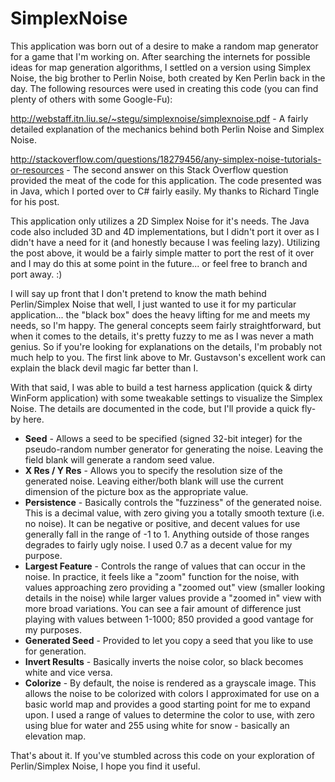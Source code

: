 SimplexNoise
============
This application was born out of a desire to make a random map generator for a game that I'm working on.  After searching the internets for possible ideas for map generation algorithms, I settled on a version using Simplex Noise, the big brother to Perlin Noise, both created by Ken Perlin back in the day.  The following resources were used in creating this code (you can find plenty of others with some Google-Fu):

http://webstaff.itn.liu.se/~stegu/simplexnoise/simplexnoise.pdf - A fairly detailed explanation of the mechanics behind both Perlin Noise and Simplex Noise.

http://stackoverflow.com/questions/18279456/any-simplex-noise-tutorials-or-resources - The second answer on this Stack Overflow question provided the meat of the code for this application.  The code presented was in Java, which I ported over to C# fairly easily.  My thanks to Richard Tingle for his post.

This application only utilizes a 2D Simplex Noise for it's needs.  The Java code also included 3D and 4D implementations, but I didn't port it over as I didn't have a need for it (and honestly because I was feeling lazy).  Utilizing the post above, it would be a fairly simple matter to port the rest of it over and I may do this at some point in the future... or feel free to branch and port away. :)

I will say up front that I don't pretend to know the math behind Perlin/Simplex Noise that well, I just wanted to use it for my particular application... the "black box" does the heavy lifting for me and meets my needs, so I'm happy.  The general concepts seem fairly straightforward, but when it comes to the details, it's pretty fuzzy to me as I was never a math genius.  So if you're looking for explanations on the details, I'm probably not much help to you.  The first link above to Mr. Gustavson's excellent work can explain the black devil magic far better than I.

With that said, I was able to build a test harness application (quick & dirty WinForm application) with some tweakable settings to visualize the Simplex Noise.  The details are documented in the code, but I'll provide a quick fly-by here.

* <b>Seed</b> - Allows a seed to be specified (signed 32-bit integer) for the pseudo-random number generator for generating the noise.  Leaving the field blank will generate a random seed value.
* <b>X Res / Y Res</b> - Allows you to specify the resolution size of the generated noise.  Leaving either/both blank will use the current dimension of the picture box as the appropriate value.
* <b>Persistence</b> - Basically controls the "fuzziness" of the generated noise.  This is a decimal value, with zero giving you a totally smooth texture (i.e. no noise).  It can be negative or positive, and decent values for use generally fall in the range of -1 to 1.  Anything outside of those ranges degrades to fairly ugly noise.  I used 0.7 as a decent value for my purpose.
* <b>Largest Feature</b> - Controls the range of values that can occur in the noise.  In practice, it feels like a "zoom" function for the noise, with values approaching zero providing a "zoomed out" view (smaller looking details in the noise) while larger values provide a "zoomed in" view with more broad variations.  You can see a fair amount of difference just playing with values between 1-1000; 850 provided a good vantage for my purposes.
* <b>Generated Seed</b> - Provided to let you copy a seed that you like to use for generation.
* <b>Invert Results</b> - Basically inverts the noise color, so black becomes white and vice versa.
* <b>Colorize</b> - By default, the noise is rendered as a grayscale image.  This allows the noise to be colorized with colors I approximated for use on a basic world map and provides a good starting point for me to expand upon.  I used a range of values to determine the color to use, with zero using blue for water and 255 using white for snow - basically an elevation map.

That's about it.  If you've stumbled across this code on your exploration of Perlin/Simplex Noise, I hope you find it useful.
